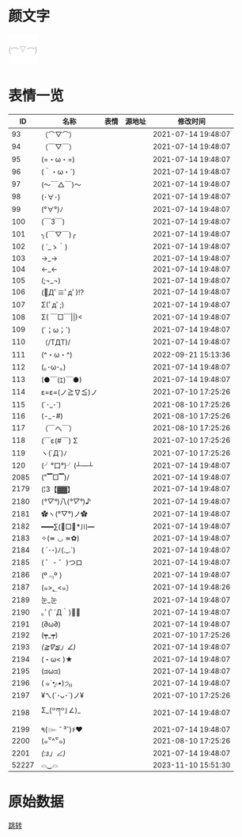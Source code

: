 # 颜文字

<img src="./cover.png" height="60" alt="cover" />

# 表情一览

|ID|名称|表情|源地址|修改时间|
|----|----|----|----|----|
|93|（⌒▽⌒）|||2021-07-14 19:48:07|
|94|（￣▽￣）|||2021-07-14 19:48:07|
|95|(=・ω・=)|||2021-07-14 19:48:07|
|96|(｀・ω・´)|||2021-07-14 19:48:07|
|97|(〜￣△￣)〜|||2021-07-14 19:48:07|
|98|(･∀･)|||2021-07-14 19:48:07|
|99|(°∀°)ﾉ|||2021-07-14 19:48:07|
|100|(￣3￣)|||2021-07-14 19:48:07|
|101|╮(￣▽￣)╭|||2021-07-14 19:48:07|
|102|( ´_ゝ｀)|||2021-07-14 19:48:07|
|103|→_→|||2021-07-14 19:48:07|
|104|←_←|||2021-07-14 19:48:07|
|105|(;¬_¬)|||2021-07-14 19:48:07|
|106|(ﾟДﾟ≡ﾟдﾟ)!?|||2021-07-14 19:48:07|
|107|Σ(ﾟдﾟ;)|||2021-07-14 19:48:07|
|108|Σ( ￣□￣\|\|)<|||2021-07-14 19:48:07|
|109|(´；ω；`)|||2021-07-14 19:48:07|
|110|（/TДT)/|||2021-07-14 19:48:07|
|111|(^・ω・^)|||2022-09-21 15:13:36|
|112|(｡･ω･｡)|||2021-07-14 19:48:07|
|113|(●￣(ｴ)￣●)|||2021-07-14 19:48:07|
|114|ε=ε=(ノ≧∇≦)ノ|||2021-07-10 17:25:26|
|115|(´･_･`)|||2021-08-10 17:25:26|
|116|(-_-#)|||2021-08-10 17:25:26|
|117|（￣へ￣）|||2021-08-10 17:25:26|
|118|(￣ε(#￣) Σ|||2021-07-10 17:25:26|
|119|ヽ(`Д´)ﾉ|||2021-07-10 17:25:26|
|120|(╯°口°)╯(┴—┴|||2021-07-14 19:48:07|
|2085|("▔□▔)/|||2021-07-14 19:48:07|
|2179|(¦3【▓▓】|||2021-07-14 19:48:07|
|2180|(*°▽°*)八(*°▽°*)♪|||2021-07-14 19:48:07|
|2181|✿ヽ(°▽°)ノ✿|||2021-07-14 19:48:07|
|2182|━━━∑(ﾟ□ﾟ*川━|||2021-07-14 19:48:07|
|2183|✧(≖ ◡ ≖✿)|||2021-07-14 19:48:07|
|2184|( ´･･)ﾉ(._.`)|||2021-07-14 19:48:07|
|2185|( ゜- ゜)つロ|||2021-07-14 19:48:07|
|2186|(º﹃º )|||2021-07-14 19:48:07|
|2187|(๑>؂<๑）|||2021-07-14 19:48:26|
|2189|눈_눈|||2021-07-14 19:48:07|
|2190|｡ﾟ(ﾟ´Д｀)ﾟ｡|||2021-07-14 19:48:07|
|2191|(∂ω∂)|||2021-07-14 19:48:07|
|2192|(┯_┯)|||2021-07-10 17:25:26|
|2193|_(≧∇≦」∠)_|||2021-07-14 19:48:07|
|2194|(・ω< )★|||2021-07-14 19:48:07|
|2195|(ಡωಡ)|||2021-07-14 19:48:07|
|2196|( ๑ˊ•̥▵•)੭₎₎|||2021-07-14 19:48:07|
|2197|¥ㄟ(´･ᴗ･`)ノ¥|||2021-07-10 17:25:26|
|2198|Σ_(꒪ཀ꒪」∠)_|||2021-07-14 19:48:07|
|2199|٩(๛ ˘ ³˘)۶❤|||2021-07-14 19:48:07|
|2200|(๑‾᷅^‾᷅๑)|||2021-08-10 17:25:26|
|2201|_(:з」∠)_|||2021-07-14 19:48:07|
|52227|⌓‿⌓|||2023-11-10 15:51:30|

# 原始数据

[跳转](./raw.json)

